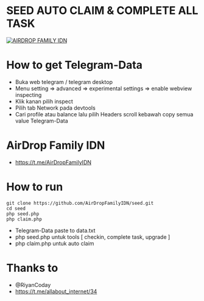 # SEED AUTO CLAIM & COMPLETE ALL TASK
[![AIRDROP FAMILY IDN](https://github.com/AirDropFamilyIDN/seed/blob/main/seed.png)](https://github.com/AirDropFamilyIDN/seed/blob/main/seed.png)

# How to get Telegram-Data
- Buka web telegram / telegram desktop
- Menu setting => advanced => experimental settings => enable webview inspecting
- Klik kanan pilih inspect
- Pilih tab Network pada devtools
- Cari profile atau balance lalu pilih Headers scroll kebawah copy semua value Telegram-Data

# AirDrop Family IDN
- https://t.me/AirDropFamilyIDN

# How to run
```
git clone https://github.com/AirDropFamilyIDN/seed.git
cd seed
php seed.php
php claim.php
```
- Telegram-Data paste to data.txt
- php seed.php untuk tools [ checkin, complete task, upgrade ]
- php claim.php untuk auto claim

# Thanks to
- @RiyanCoday
- https://t.me/allabout_internet/34
